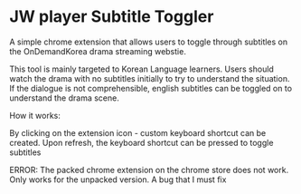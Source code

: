 # JW player Subtitle Toggler

A simple chrome extension that allows users to toggle through subtitles on the OnDemandKorea drama streaming webstie.

This tool is mainly targeted to Korean Language learners.
Users should watch the drama with no subtitles initially to try to understand the situation. If the dialogue is not comprehensible, english subtitles can be toggled on to understand the drama scene.

How it works:

By clicking on the extension icon - custom keyboard shortcut can be created.
Upon refresh, the keyboard shortcut can be pressed to toggle subtitles

ERROR:
The packed chrome extension on the chrome store does not work.
Only works for the unpacked version. 
A bug that I must fix

